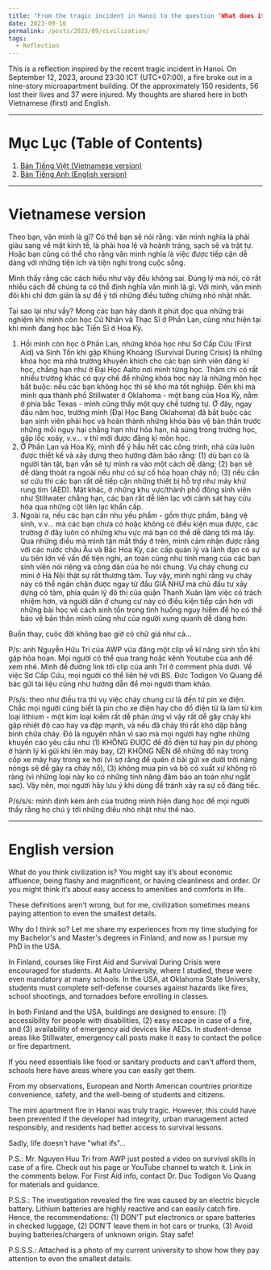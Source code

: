 ```yaml
---
title: "From the tragic incident in Hanoi to the question "What does it means to be civilized?'"
date: 2023-09-16
permalink: /posts/2023/09/civilization/
tags:
  - Reflection
---
```


This is a reflection inspired by the recent tragic incident in Hanoi. On September 12, 2023, around 23:30 ICT (UTC+07:00), a fire broke out in a nine-story microapartment building. Of the approximately 150 residents, 56 lost their lives and 37 were injured. My thoughts are shared here in both Vietnamese (first) and English.

***

# Mục Lục (Table of Contents)
1. [Bản Tiếng Việt (Vietnamese version)](#vietnamese)
2. [Bản Tiếng Anh (English version)](#english)

***

# Vietnamese version <a name = 'vietnamese'></a>
Theo bạn, văn minh là gì?
Có thể bạn sẽ nói rằng: văn minh nghĩa là phải giàu sang về mặt kinh tế, là phải hoa lệ và hoành tráng, sạch sẽ và trật tự. Hoặc bạn cũng có thể cho rằng văn minh nghĩa là việc được tiếp cận dễ dàng với những tiện ích và tiện nghi trong cuộc sống. 

Mình thấy rằng các cách hiểu như vậy đều không sai. Đúng lý mà nói, có rất nhiều cách để chúng ta có thể định nghĩa văn minh là gì. Với mình, văn minh đôi khi chỉ đơn giản là sự để ý tới những điều tưởng chừng nhỏ nhặt nhất.

Tại sao lại như vầy? Mong các bạn hãy dành ít phút đọc qua những trải nghiệm khi mình còn học Cử Nhân và Thạc Sĩ ở Phần Lan, cũng như hiện tại khi mình đang học bậc Tiến Sĩ ở Hoa Kỳ.
1. Hồi mình còn học ở Phần Lan, những khóa học như Sơ Cấp Cứu (First Aid) và Sinh Tồn khi gặp Khủng Khoảng (Survival During Crisis) là những khóa học mà nhà trường khuyến khích cho các bạn sinh viên đăng kí học, chẳng hạn như ở Đại Học Aalto nơi mình từng học. Thậm chí có rất nhiều trường khác có quy chế để những khóa học này là những môn học bắt buộc: nếu các bạn không học thì sẽ khó mà tốt nghiệp. 
Đến khi mà mình qua thành phố Stillwater ở Oklahoma - một bang của Hoa Kỳ, nằm ở phía bắc Texas - mình cũng thấy một quy chế tương tự. Ở đây, ngay đầu năm học, trường mình (Đại Học Bang Oklahoma) đã bắt buộc các bạn sinh viên phải học và hoàn thành những khóa bảo vệ bản thân trước những mối nguy hại chẳng hạn như hỏa hạn, nã súng trong trường học, gặp lốc xoáy, v.v... v thì mới được đăng kí môn học. 
2. Ở Phần Lan và Hoa Kỳ, mình để ý hầu hết các công trình, nhà cửa luôn được thiết kế và xây dựng theo hướng đảm bảo rằng: (1) dù bạn có là người tàn tật, bạn vẫn sẽ tự mình ra vào một cách dễ dàng; (2) bạn sẽ dễ dàng thoát ra ngoài nếu như có sự cố hỏa hoạn cháy nổ; (3) nếu cần sơ cứu thì các bạn rất dễ tiếp cận những thiết bị hỗ trợ như máy khử rung tim (AED). Mặt khác, ở những khu vực/thành phố đông sinh viên như Stillwater chẳng hạn, các bạn rất dễ liên lạc với cảnh sát hay cứu hỏa qua những cột liên lạc khẩn cấp. 
3. Ngoài ra, nếu các bạn cần nhu yếu phẩm - gồm thực phẩm, băng vệ sinh, v.v... mà các bạn chưa có hoặc không có điều kiện mua được, các trường ở đây luôn có những khu vực mà bạn có thể dễ dàng tới mà lấy. 
Qua những điều mà mình tận mắt thấy ở trên, mình cảm nhận được rằng với các nước châu Âu và Bắc Hoa Kỳ, các cấp quản lý và lãnh đạo có sự ưu tiên lớn về vấn đề tiện nghi, an toàn cũng như tính mạng của các bạn sinh viên nói riêng và công dân của họ nói chung. 
Vụ cháy chung cư mini ở Hà Nội thật sự rất thương tâm. Tuy vậy, mình nghĩ rằng vụ cháy này có thể ngăn chặn được ngay từ đầu GIÁ NHƯ mà chủ đầu tư xây dựng có tâm, phía quản lý đô thị của quận Thanh Xuân làm việc có trách nhiệm hơn, và người dân ở chung cư này có điều kiện tiếp cận hơn với những bài học về cách sinh tồn trong tình huống nguy hiểm để họ có thể bảo vệ bản thân mình cũng như của người xung quanh dễ dàng hơn.

Buồn thay, cuộc đời không bao giờ có chữ giá như cả...

P/s: anh Nguyễn Hữu Trí của AWP vừa đăng một clip về kĩ năng sinh tồn khi gặp hỏa hoạn. Mọi người có thể qua trang hoặc kênh Youtube của anh để xem nhé. Mình để đường link tới clip của anh Trí ở comment phía dưới.
Về việc Sơ Cấp Cứu, mọi người có thể liên hệ với BS. Đức Todigon Vo Quang để bác gửi tài liệu cũng như hướng dẫn để mọi người tham khảo. 

P/s/s: theo như điều tra thì vụ việc cháy chung cư là đến từ pin xe điện.  Chắc mọi người cũng biết là pin cho xe điện hay cho đồ điện tử là làm từ kim loại lithium - một kim loại kiềm rất dễ phản ứng vì vậy rất dễ gây cháy khi gặp nhiệt độ cao hay va đập mạnh, và nếu đã cháy thì rất khó dập bằng bình chữa cháy. Đó là nguyên nhân vì sao mà mọi người hay nghe những khuyến cáo yêu cầu như (1) KHÔNG ĐƯỢC để đồ điện tử hay pin dự phòng ở hành lý kí gửi khi lên máy bay, (2) KHÔNG NÊN để những đồ này trong cốp xe máy hay trong xe hơi (vì sợ rằng để quên ở bãi gửi xe dưới trời nắng nóngs sẽ dễ gây ra cháy nổ), (3) không mua pin và bộ có xuất xứ không rõ ràng (vì những loại này ko có những tính năng đảm bảo an toàn như ngắt sạc). Vậy nên, mọi người hãy lưu ý khi dùng để tránh xảy ra sự cố đáng tiếc.

P/s/s/s: mình đính kèm ảnh của trường mình hiện đang học để mọi người thấy rằng họ chú ý tới những điều nhỏ nhặt như thế nào.

***

# English version <a name = 'english'></a>
What do you think civilization is? You might say it’s about economic affluence, being flashy and magnificent, or having cleanliness and order. Or you might think it’s about easy access to amenities and comforts in life.

These definitions aren’t wrong, but for me, civilization sometimes means paying attention to even the smallest details.

Why do I think so? Let me share my experiences from my time studying for my Bachelor's and Master's degrees in Finland, and now as I pursue my PhD in the USA.

In Finland, courses like First Aid and Survival During Crisis were encouraged for students. At Aalto University, where I studied, these were even mandatory at many schools. In the USA, at Oklahoma State University, students must complete self-defense courses against hazards like fires, school shootings, and tornadoes before enrolling in classes.

In both Finland and the USA, buildings are designed to ensure: (1) accessibility for people with disabilities, (2) easy escape in case of a fire, and (3) availability of emergency aid devices like AEDs. In student-dense areas like Stillwater, emergency call posts make it easy to contact the police or fire department.

If you need essentials like food or sanitary products and can't afford them, schools here have areas where you can easily get them.

From my observations, European and North American countries prioritize convenience, safety, and the well-being of students and citizens.

The mini apartment fire in Hanoi was truly tragic. However, this could have been prevented if the developer had integrity, urban management acted responsibly, and residents had better access to survival lessons.

Sadly, life doesn't have "what ifs"...

P.S.: Mr. Nguyen Huu Tri from AWP just posted a video on survival skills in case of a fire. Check out his page or YouTube channel to watch it. Link in the comments below.
For First Aid info, contact Dr. Duc Todigon Vo Quang for materials and guidance.

P.S.S.: The investigation revealed the fire was caused by an electric bicycle battery. Lithium batteries are highly reactive and can easily catch fire. Hence, the recommendations: (1) DON’T put electronics or spare batteries in checked luggage, (2) DON’T leave them in hot cars or trunks, (3) Avoid buying batteries/chargers of unknown origin. Stay safe!

P.S.S.S.: Attached is a photo of my current university to show how they pay attention to even the smallest details.